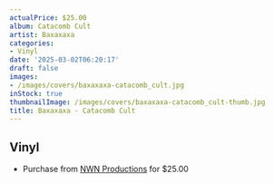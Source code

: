 ```yaml
---
actualPrice: $25.00
album: Catacomb Cult
artist: Baxaxaxa
categories:
- Vinyl
date: '2025-03-02T06:20:17'
draft: false
images:
- /images/covers/baxaxaxa-catacomb_cult.jpg
inStock: true
thumbnailImage: /images/covers/baxaxaxa-catacomb_cult-thumb.jpg
title: Baxaxaxa - Catacomb Cult
---
```


## Vinyl
* Purchase from [NWN Productions](http://shop.nwnprod.com/index.php?route=product/product&path=75&product_id=60099&sort=pd.name&order=ASC) for $25.00
